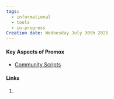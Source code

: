 ```yaml
---
tags:
  - informational
  - tools
  - in-progress
Creation date: Wednesday July 30th 2025
---
```

#### Key Aspects of Promox
- [Community Scripts](https://community-scripts.github.io/ProxmoxVE/ )
#### Links
1. 